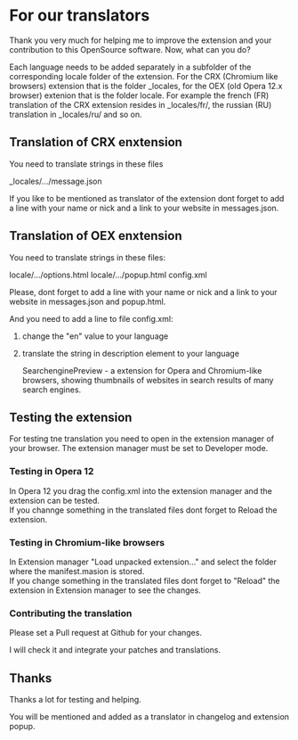 # For our translators

Thank you very much for helping me to improve the extension and your contribution to this OpenSource software.
Now, what can you do? 

Each language needs to be added separately in a subfolder of the corresponding locale folder of the extension.
For the CRX (Chromium like browsers) extension that is the folder _locales, for the OEX (old Opera 12.x browser) extenion that is the folder locale.
For example the french (FR) translation of the CRX extension resides in _locales/fr/, the russian (RU) translation in _locales/ru/ and so on.

## Translation of CRX enxtension

You need to translate strings in these files

_locales/.../message.json

If you like to be mentioned as translator of the extension dont forget to add a line with your name or nick and a link to your website in messages.json.

## Translation of OEX enxtension

You need to translate strings in these files:

locale/.../options.html
locale/.../popup.html
config.xml

Please, dont forget to add a line with your name or nick and a link to your website in messages.json and popup.html.

And you need to add a line to file config.xml:

1. change the "en" value to your language 
2. translate the string in description element to your language
  
	<description xml:lang="en">
		SearchenginePreview - a extension for Opera and Chromium-like browsers, showing thumbnails of websites in search results of many search engines.
	</description>
	

## Testing the extension

For testing tne translation you need to open in the extension manager of your browser. 
The extension manager must be set to Developer mode.

### Testing in Opera 12

In Opera 12 you drag the config.xml into the extension manager and the extension can be tested.  
If you channge something in the translated files dont forget to Reload the extension.

### Testing in Chromium-like browsers

In Extension manager "Load unpacked extension..." and select the folder where the manifest.masion is stored.   
If you change something in the translated files dont forget to "Reload" the extension in Extension manager to see the changes.

### Contributing the translation

Please set a Pull request at Github for your changes.

I will check it and integrate your patches and translations.

## Thanks

Thanks a lot for testing and helping. 

You will be mentioned and added as a translator in changelog and extension popup.


